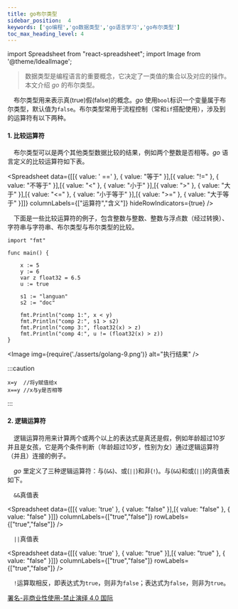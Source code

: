 ```yaml
---
title: go布尔类型
sidebar_position:  4
keywords: ['go编程','go数据类型','go语言学习','go布尔类型']
toc_max_heading_level: 4
---
```


import Spreadsheet from "react-spreadsheet";
import Image from '@theme/IdealImage';

> 数据类型是编程语言的重要概念，它决定了一类值的集合以及对应的操作。本文介绍 _go_ 的布尔类型。

 布尔类型用来表示真(true)假(false)的概念。_go_ 使用`bool`标识一个变量属于布尔类型，默认值为`false`。布尔类型常用于流程控制（常和`if`搭配使用），涉及到的运算符有以下两种。

#### 1. 比较运算符

 布尔类型可以是两个其他类型数据比较的结果，例如两个整数是否相等。_go_ 语言定义的比较运算符如下表。

<Spreadsheet data={[[{ value: ' ==' }, { value: "等于" }],[{ value: "!=" }, { value: "不等于" }],[{ value: "<" }, { value: "小于" }],[{ value: ">" }, { value: "大于" }],[{ value: "<=" }, { value: "小于等于" }],[{ value: ">=" }, { value: "大于等于" }]]} columnLabels={["运算符","含义"]} hideRowIndicators={true} />

 下面是一些比较运算符的例子，包含整数与整数、整数与浮点数（经过转换）、字符串与字符串、布尔类型与布尔类型的比较。

    import "fmt"

    func main() {

    	x := 5
    	y := 6
    	var z float32 = 6.5
    	u := true

    	s1 := "languan"
    	s2 := "doc"

    	fmt.Println("comp 1:", x < y)
    	fmt.Println("comp 2:", s1 > s2)
    	fmt.Println("comp 3:", float32(x) > z)
    	fmt.Println("comp 4:", u != (float32(x) > z))
    }


<Image img={require('./asserts/golang-9.png')} alt="执行结果" />

:::caution

    x=y  //将y赋值给x
    x==y //x与y是否相等

:::

#### 2. 逻辑运算符

 逻辑运算符用来计算两个或两个以上的表达式是真还是假，例如年龄超过10岁并且是女孩，它是两个条件判断（年龄超过10岁，性别为女）通过逻辑运算符（并且）连接的例子。

 _go_ 里定义了三种逻辑运算符：与(`&&`)、或(`||`)和非(`!`)。与(`&&`)和或(`||`)的真值表如下。

 `&&`真值表

<Spreadsheet data={[[{ value: 'true' }, { value: "false" }],[{ value: "false" }, { value: "false" }]]} columnLabels={["true","false"]} rowLabels={["true","false"]} />

 `||`真值表

<Spreadsheet data={[[{ value: 'true' }, { value: "true" }],[{ value: "true" }, { value: "false" }]]} columnLabels={["true","false"]} rowLabels={["true","false"]} />

 `!`运算取相反，即表达式为`true`，则非为`false`；表达式为`false`，则非为`true`。

[署名-非商业性使用-禁止演绎 4.0 国际](https://creativecommons.org/licenses/by-nc-nd/4.0/deed.zh)
